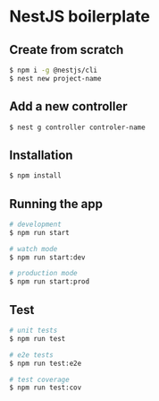 # NestJS boilerplate

## Create from scratch
```bash
$ npm i -g @nestjs/cli
$ nest new project-name
```

## Add a new controller
```bash
$ nest g controller controler-name
```



## Installation

```bash
$ npm install
```

## Running the app

```bash
# development
$ npm run start

# watch mode
$ npm run start:dev

# production mode
$ npm run start:prod
```

## Test

```bash
# unit tests
$ npm run test

# e2e tests
$ npm run test:e2e

# test coverage
$ npm run test:cov
```
